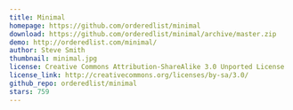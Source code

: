 ```yaml
---
title: Minimal
homepage: https://github.com/orderedlist/minimal
download: https://github.com/orderedlist/minimal/archive/master.zip
demo: http://orderedlist.com/minimal/
author: Steve Smith
thumbnail: minimal.jpg
license: Creative Commons Attribution-ShareAlike 3.0 Unported License
license_link: http://creativecommons.org/licenses/by-sa/3.0/
github_repo: orderedlist/minimal
stars: 759
---
```

